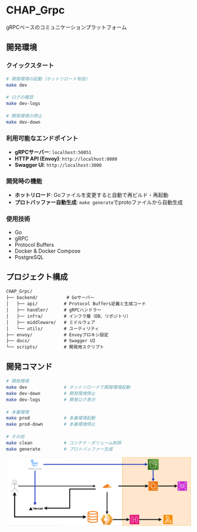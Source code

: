 # CHAP_Grpc

gRPCベースのコミュニケーションプラットフォーム

## 開発環境

### クイックスタート

```bash
# 開発環境の起動（ホットリロード有効）
make dev

# ログの確認
make dev-logs

# 開発環境の停止
make dev-down
```

### 利用可能なエンドポイント

- **gRPCサーバー**: `localhost:50051`
- **HTTP API (Envoy)**: `http://localhost:8080`
- **Swagger UI**: `http://localhost:3000`

### 開発時の機能

- **ホットリロード**: Goファイルを変更すると自動で再ビルド・再起動
- **プロトバッファー自動生成**: `make generate`でprotoファイルから自動生成

### 使用技術

- Go 
- gRPC
- Protocol Buffers
- Docker & Docker Compose
- PostgreSQL


## プロジェクト構成

```
CHAP_Grpc/
├── backend/           # Goサーバー
│   ├── api/          # Protocol Buffers定義と生成コード
│   ├── handler/      # gRPCハンドラー
│   ├── infra/        # インフラ層（DB、リポジトリ）
│   ├── middleware/   # ミドルウェア
│   └── utils/        # ユーティリティ
├── envoy/            # Envoyプロキシ設定
├── docs/             # Swagger UI
└── scripts/          # 開発用スクリプト
```

## 開発コマンド

```bash
# 開発環境
make dev              # ホットリロードで開発環境起動
make dev-down         # 開発環境停止
make dev-logs         # 開発ログ表示

# 本番環境
make prod             # 本番環境起動
make prod-down        # 本番環境停止

# その他
make clean            # コンテナ・ボリューム削除
make generate         # プロトバッファー生成
```
<img src="./chap-app.drawio.png" alt="アーキテクチャ" width="600"/>
